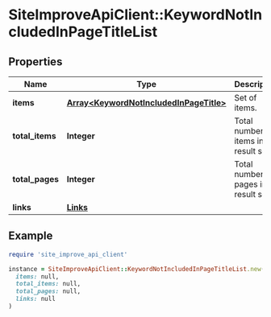 # SiteImproveApiClient::KeywordNotIncludedInPageTitleList

## Properties

| Name | Type | Description | Notes |
| ---- | ---- | ----------- | ----- |
| **items** | [**Array&lt;KeywordNotIncludedInPageTitle&gt;**](KeywordNotIncludedInPageTitle.md) | Set of items. |  |
| **total_items** | **Integer** | Total number of items in result set. |  |
| **total_pages** | **Integer** | Total number of pages in result set. |  |
| **links** | [**Links**](Links.md) |  | [optional] |

## Example

```ruby
require 'site_improve_api_client'

instance = SiteImproveApiClient::KeywordNotIncludedInPageTitleList.new(
  items: null,
  total_items: null,
  total_pages: null,
  links: null
)
```

